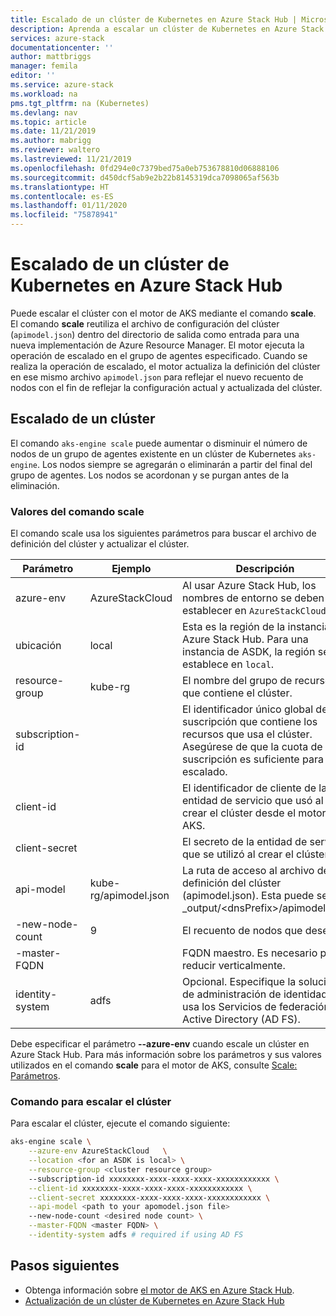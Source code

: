 ```yaml
---
title: Escalado de un clúster de Kubernetes en Azure Stack Hub | Microsoft Docs
description: Aprenda a escalar un clúster de Kubernetes en Azure Stack Hub.
services: azure-stack
documentationcenter: ''
author: mattbriggs
manager: femila
editor: ''
ms.service: azure-stack
ms.workload: na
pms.tgt_pltfrm: na (Kubernetes)
ms.devlang: nav
ms.topic: article
ms.date: 11/21/2019
ms.author: mabrigg
ms.reviewer: waltero
ms.lastreviewed: 11/21/2019
ms.openlocfilehash: 0fd294e0c7379bed75a0eb753678810d06888106
ms.sourcegitcommit: d450dcf5ab9e2b22b8145319dca7098065af563b
ms.translationtype: HT
ms.contentlocale: es-ES
ms.lasthandoff: 01/11/2020
ms.locfileid: "75878941"
---
```

# <a name="scale-a-kubernetes-cluster-on-azure-stack-hub"></a>Escalado de un clúster de Kubernetes en Azure Stack Hub

Puede escalar el clúster con el motor de AKS mediante el comando **scale**. El comando **scale** reutiliza el archivo de configuración del clúster (`apimodel.json`) dentro del directorio de salida como entrada para una nueva implementación de Azure Resource Manager. El motor ejecuta la operación de escalado en el grupo de agentes especificado. Cuando se realiza la operación de escalado, el motor actualiza la definición del clúster en ese mismo archivo `apimodel.json` para reflejar el nuevo recuento de nodos con el fin de reflejar la configuración actual y actualizada del clúster.

## <a name="scale-a-cluster"></a>Escalado de un clúster

El comando `aks-engine scale` puede aumentar o disminuir el número de nodos de un grupo de agentes existente en un clúster de Kubernetes `aks-engine`. Los nodos siempre se agregarán o eliminarán a partir del final del grupo de agentes. Los nodos se acordonan y se purgan antes de la eliminación.

### <a name="values-for-the-scale-command"></a>Valores del comando scale

El comando scale usa los siguientes parámetros para buscar el archivo de definición del clúster y actualizar el clúster.

| Parámetro | Ejemplo | Descripción |
| --- | --- | --- | 
| azure-env | AzureStackCloud | Al usar Azure Stack Hub, los nombres de entorno se deben establecer en `AzureStackCloud`. | 
| ubicación | local | Esta es la región de la instancia de Azure Stack Hub. Para una instancia de ASDK, la región se establece en `local`.  | 
| resource-group | kube-rg | El nombre del grupo de recursos que contiene el clúster. | 
| subscription-id |  | El identificador único global de la suscripción que contiene los recursos que usa el clúster. Asegúrese de que la cuota de la suscripción es suficiente para el escalado. | 
| client-id |  | El identificador de cliente de la entidad de servicio que usó al crear el clúster desde el motor de AKS. | 
| client-secret |  | El secreto de la entidad de servicio que se utilizó al crear el clúster. | 
| api-model | kube-rg/apimodel.json | La ruta de acceso al archivo de definición del clúster (apimodel.json). Esta puede ser:  _output/\<dnsPrefix>/apimodel.json | 
| -new-node-count | 9 | El recuento de nodos que desea. | 
| -master-FQDN |  | FQDN maestro. Es necesario para reducir verticalmente. |
| identity-system | adfs | Opcional. Especifique la solución de administración de identidad si usa los Servicios de federación de Active Directory (AD FS). |

Debe especificar el parámetro **--azure-env** cuando escale un clúster en Azure Stack Hub. Para más información sobre los parámetros y sus valores utilizados en el comando **scale** para el motor de AKS, consulte [Scale: Parámetros](https://github.com/Azure/aks-engine/blob/master/docs/topics/scale.md#parameters).

### <a name="command-to-scale-your-cluster"></a>Comando para escalar el clúster

Para escalar el clúster, ejecute el comando siguiente:

```bash
aks-engine scale \
    --azure-env AzureStackCloud   \
    --location <for an ASDK is local> \
    --resource-group <cluster resource group>
    --subscription-id xxxxxxxx-xxxx-xxxx-xxxx-xxxxxxxxxxxx \
    --client-id xxxxxxxx-xxxx-xxxx-xxxx-xxxxxxxxxxxx \
    --client-secret xxxxxxxx-xxxx-xxxx-xxxx-xxxxxxxxxxxx \
    --api-model <path to your apomodel.json file>
    --new-node-count <desired node count> \
    --master-FQDN <master FQDN> \
    --identity-system adfs # required if using AD FS
```

## <a name="next-steps"></a>Pasos siguientes

- Obtenga información sobre [el motor de AKS en Azure Stack Hub](azure-stack-kubernetes-aks-engine-overview.md).
- [Actualización de un clúster de Kubernetes en Azure Stack Hub](azure-stack-kubernetes-aks-engine-upgrade.md)